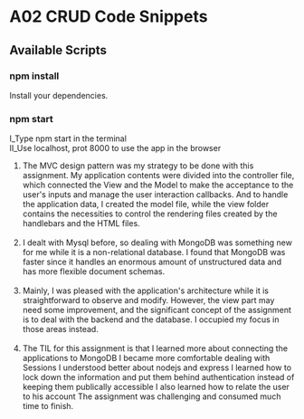 # A02 CRUD Code Snippets

Available Scripts
----------------------


### npm install

Install your dependencies.



### npm start

I_Type npm start in the terminal <br />
II_Use localhost, prot 8000 to use the app in the browser
<ol>


<li>The MVC design pattern was my strategy to be done with this assignment. My application contents were divided into the controller file, which connected the View and the Model to make the acceptance to the user's inputs and manage the user interaction callbacks. And to handle the application data, I created the model file, while the view folder contains the necessities to control the rendering files created by the handlebars and the HTML files.
</li> 
<br />

<li>I dealt with Mysql before, so dealing with MongoDB was something new for me while it is a non-relational database. I found that MongoDB was faster since it handles an enormous amount of unstructured data and has more flexible document schemas.
</li>
<br />

<li>Mainly, I was pleased with the application's architecture while it is straightforward to observe and modify. However, the view part may need some improvement, and the significant concept of the assignment is to deal with the backend and the database. I occupied my focus in those areas instead.
</li>
<br />

<li>The TIL for this assignment is that I learned more about connecting the applications to MongoDB I became more comfortable dealing with Sessions I understood better about nodejs and express I learned how to lock down the information and put them behind authentication instead of keeping them publically accessible I also learned how to relate the user to his account The assignment was challenging and consumed much time to finish.</li>
<br />
